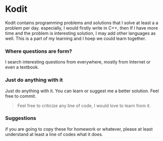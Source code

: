 # Kodit
Kodit contains programming problems and solutions that I solve at least a a problem per day. especially, I would firstly write in C++, then If I have more time and the problem is interesting solution, I may add other languages as well. This is a part of my learning and I hoep we could learn together.
### Where questions are form?
I search interesting questions from everywhere, mostly from Internet or even a textbook. 
### Just do anything with it
Just do anything with it. You can learn or suggest me a better solution. Feel free to commit.

> Feel free to criticize any line of code, I would love to learn from it.

### Suggestions
if you are going to copy these for homework or whatever, please at least understand at least a line of codes what it does.